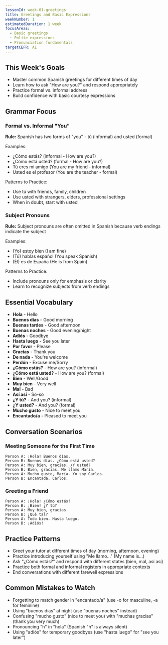 ```yaml
---
lessonId: week-01-greetings
title: Greetings and Basic Expressions
weekNumber: 1
estimatedDuration: 1 week
focusAreas:
  - Basic greetings
  - Polite expressions
  - Pronunciation fundamentals
targetCEFR: A1
---
```


## This Week's Goals

- Master common Spanish greetings for different times of day
- Learn how to ask "How are you?" and respond appropriately
- Practice formal vs. informal address
- Build confidence with basic courtesy expressions

## Grammar Focus

### Formal vs. Informal "You"

**Rule:** Spanish has two forms of "you" - tú (informal) and usted (formal)

Examples:
- ¿Cómo estás? (informal - How are you?)
- ¿Cómo está usted? (formal - How are you?)
- Tú eres mi amigo (You are my friend - informal)
- Usted es el profesor (You are the teacher - formal)

Patterns to Practice:
- Use tú with friends, family, children
- Use usted with strangers, elders, professional settings
- When in doubt, start with usted

### Subject Pronouns

**Rule:** Subject pronouns are often omitted in Spanish because verb endings indicate the subject

Examples:
- (Yo) estoy bien (I am fine)
- (Tú) hablas español (You speak Spanish)
- (Él) es de España (He is from Spain)

Patterns to Practice:
- Include pronouns only for emphasis or clarity
- Learn to recognize subjects from verb endings

## Essential Vocabulary

- **Hola** - Hello
- **Buenos días** - Good morning
- **Buenas tardes** - Good afternoon
- **Buenas noches** - Good evening/night
- **Adiós** - Goodbye
- **Hasta luego** - See you later
- **Por favor** - Please
- **Gracias** - Thank you
- **De nada** - You're welcome
- **Perdón** - Excuse me/Sorry
- **¿Cómo estás?** - How are you? (informal)
- **¿Cómo está usted?** - How are you? (formal)
- **Bien** - Well/Good
- **Muy bien** - Very well
- **Mal** - Bad
- **Así así** - So-so
- **¿Y tú?** - And you? (informal)
- **¿Y usted?** - And you? (formal)
- **Mucho gusto** - Nice to meet you
- **Encantado/a** - Pleased to meet you

## Conversation Scenarios

### Meeting Someone for the First Time

```
Person A: ¡Hola! Buenos días.
Person B: Buenos días. ¿Cómo está usted?
Person A: Muy bien, gracias. ¿Y usted?
Person B: Bien, gracias. Me llamo María.
Person A: Mucho gusto, María. Yo soy Carlos.
Person B: Encantada, Carlos.
```

### Greeting a Friend

```
Person A: ¡Hola! ¿Cómo estás?
Person B: ¡Bien! ¿Y tú?
Person A: Muy bien, gracias.
Person B: ¿Qué tal?
Person A: Todo bien. Hasta luego.
Person B: ¡Adiós!
```

## Practice Patterns

- Greet your tutor at different times of day (morning, afternoon, evening)
- Practice introducing yourself using "Me llamo..." (My name is...)
- Ask "¿Cómo estás?" and respond with different states (bien, mal, así así)
- Practice both formal and informal registers in appropriate contexts
- End conversations with different farewell expressions

## Common Mistakes to Watch

- Forgetting to match gender in "encantado/a" (use -o for masculine, -a for feminine)
- Using "buenos días" at night (use "buenas noches" instead)
- Confusing "mucho gusto" (nice to meet you) with "muchas gracias" (thank you very much)
- Pronouncing "h" in "hola" (Spanish "h" is always silent)
- Using "adiós" for temporary goodbyes (use "hasta luego" for "see you later")
